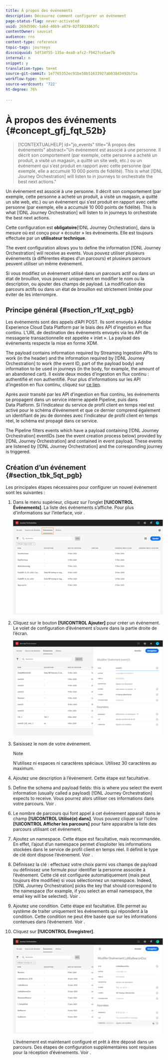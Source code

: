 ```yaml
---
title: À propos des événements
description: Découvrez comment configurer un événement
page-status-flag: never-activated
uuid: 269d590c-5a6d-40b9-a879-02f5033863fc
contentOwner: sauviat
audience: rns
content-type: reference
topic-tags: journeys
discoiquuid: 5df34f55-135a-4ea8-afc2-f9427ce5ae7b
internal: n
snippet: y
translation-type: tm+mt
source-git-commit: 1e7765352ec91be50b51633927ab038d3492b71a
workflow-type: tm+mt
source-wordcount: '722'
ht-degree: 76%

---
```



# À propos des événements {#concept_gfj_fqt_52b}

>[!CONTEXTUALHELP]
>id="jo_events"
>title="À propos des événements"
>abstract="Un événement est associé à une personne. Il décrit son comportement (par exemple, cette personne a acheté un produit, a visité un magasin, a quitté un site web, etc.) ou un événement qui s’est produit en rapport avec cette personne (par exemple, elle a accumulé 10 000 points de fidélité). This is what [!DNL Journey Orchestration] will listen to in journeys to orchestrate the best next actions."

Un événement est associé à une personne. Il décrit son comportement (par exemple, cette personne a acheté un produit, a visité un magasin, a quitté un site web, etc.) ou un événement qui s’est produit en rapport avec cette personne (par exemple, elle a accumulé 10 000 points de fidélité). This is what [!DNL Journey Orchestration] will listen to in journeys to orchestrate the best next actions.

Cette configuration est **obligatoire**[!DNL Journey Orchestration], dans la mesure où est conçu pour « écouter » les événements. Elle est toujours effectuée par un **utilisateur technique**.

The event configuration allows you to define the information [!DNL Journey Orchestration] will receive as events. Vous pouvez utiliser plusieurs événements (à différentes étapes d’un parcours) et plusieurs parcours peuvent utiliser un même événement.

Si vous modifiez un événement utilisé dans un parcours actif ou dans un état de brouillon, vous pouvez uniquement en modifier le nom ou la description, ou ajouter des champs de payload. La modification des parcours actifs ou dans un état de brouillon est strictement limitée pour éviter de les interrompre.

## Principe général {#section_r1f_xqt_pgb}

Les événements sont des appels d’API POST. Ils sont envoyés à Adobe Experience Cloud Data Platform par le biais des API d’ingestion en flux continu. L’URL de destination des événements envoyés via les API de messagerie transactionnelle est appelée « inlet ». La payload des événements respecte la mise en forme XDM.

The payload contains information required by Streaming Ingestion APIs to work (in the header) and the information required by [!DNL Journey Orchestration] to work (the event ID, part of the payload body) and information to be used in journeys (in the body, for example, the amount of an abandoned cart). Il existe deux modes d’ingestion en flux continu : authentifié et non authentifié. Pour plus d’informations sur les API d’ingestion en flux continu, cliquez sur [ce lien](https://docs.adobe.com/content/help/fr-FR/experience-platform/xdm/api/getting-started.html).

Après avoir transité par les API d’ingestion en flux continu, les événements se propagent dans un service interne appelé Pipeline, puis dans Data Platform. Si l’indicateur du service de profil client en temps réel est activé pour le schéma d’événement et que ce dernier comprend également un identifiant de jeu de données avec l’indicateur de profil client en temps réel, le schéma est propagé dans ce service.

The Pipeline filters events which have a payload containing [!DNL Journey Orchestration] eventIDs (see the event creation process below) provided by [!DNL Journey Orchestration] and contained in event payload. These events are listened by [!DNL Journey Orchestration] and the corresponding journey is triggered.

## Création d’un événement {#section_tbk_5qt_pgb}

Les principales étapes nécessaires pour configurer un nouvel événement sont les suivantes :

1. Dans le menu supérieur, cliquez sur l’onglet **[!UICONTROL Événements]**. La liste des événements s’affiche. Pour plus d’informations sur l’interface, voir [](../about/user-interface.md).

   ![](../assets/journey5.png)

1. Cliquez sur le bouton **[!UICONTROL Ajouter]** pour créer un événement. Le volet de configuration d’événement s’ouvre dans la partie droite de l’écran.

   ![](../assets/journey6.png)

1. Saisissez le nom de votre événement.

   >[!NOTE]
   >
   >N’utilisez ni espaces ni caractères spéciaux. Utilisez 30 caractères au maximum.

1. Ajoutez une description à l’événement. Cette étape est facultative.
1. Define the schema and payload fields: this is where you select the event information (usually called a payload) [!DNL Journey Orchestration] expects to receive. Vous pourrez alors utiliser ces informations dans votre parcours. Voir [](../event/defining-the-payload-fields.md).
1. Le nombre de parcours qui font appel à cet événement apparaît dans le champ **[!UICONTROL Utilisé(e) dans]**. Vous pouvez cliquer sur l’icône **[!UICONTROL Afficher les parcours]** pour faire apparaître la liste des parcours utilisant cet événement.
1. Ajoutez un namespace. Cette étape est facultative, mais recommandée. En effet, l’ajout d’un namespace permet d’exploiter les informations stockées dans le service de profil client en temps réel. Il définit le type de clé dont dispose l’événement. Voir [](../event/selecting-the-namespace.md).
1. Définissez la clé : effectuez votre choix parmi vos champs de payload ou définissez une formule pour identifier la personne associée à l’événement. Cette clé est configurée automatiquement (mais peut toujours être modifiée) si vous sélectionnez un namespace. Indeed, [!DNL Journey Orchestration] picks the key that should correspond to the namespace (for example, if you select an email namespace, the email key will be selected). Voir [](../event/defining-the-event-key.md).
1. Ajoutez une condition. Cette étape est facultative. Elle permet au système de traiter uniquement les événements qui répondent à la condition. Cette condition ne peut être basée que sur les informations contenues dans l’événement. Voir [](../event/adding-a-condition.md).
1. Cliquez sur **[!UICONTROL Enregistrer]**.

   ![](../assets/journey7.png)

   L’événement est maintenant configuré et prêt à être déposé dans un parcours. Des étapes de configuration supplémentaires sont requises pour la réception d’événements. Voir [](../event/additional-steps-to-send-events-to-journey-orchestration.md).
